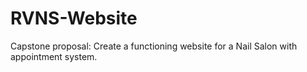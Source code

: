 # RVNS-Website
Capstone proposal: Create a functioning website for a Nail Salon with appointment system.
